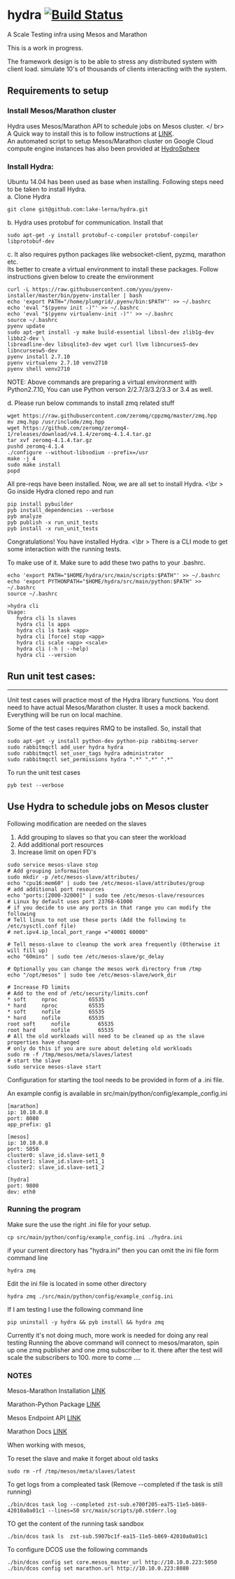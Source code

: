 # hydra [![Build Status](https://travis-ci.org/lake-lerna/hydra.svg?branch=master)](https://travis-ci.org/lake-lerna/hydra)
A Scale Testing infra using Mesos and Marathon

This is a work in progress.

The framework design is to be able to stress any distributed system with client load.
simulate 10's of thousands of clients interacting with the system.

## Requirements to setup

### Install Mesos/Marathon cluster
Hydra uses Mesos/Marathon API to schedule jobs on Mesos cluster. </ br>
A Quick way to install this is to follow instructions at
[LINK](https://open.mesosphere.com/getting-started/install/). </br >
An automated script to setup Mesos/Marathon cluster on Google Cloud 
compute engine instances has also been provided at 
[HydroSphere](https://github.com/lake-lerna/HydroSphere)

### Install Hydra:
Ubuntu 14.04 has been used as base when installing. 
Following steps need to be taken to install Hydra. </br >
a. Clone Hydra
```
git clone git@github.com:lake-lerna/hydra.git
```
b. Hydra uses protobuf for communication. Install that
```
sudo apt-get -y install protobuf-c-compiler protobuf-compiler libprotobuf-dev
```
c. It also requires python packages like websocket-client, pyzmq, 
marathon etc. </br >
Its better to create a virtual environment to install these packages. 
Follow instructions given below to create the environment
```
curl -L https://raw.githubusercontent.com/yyuu/pyenv-installer/master/bin/pyenv-installer | bash
echo 'export PATH="/home/plumgrid/.pyenv/bin:$PATH"' >> ~/.bashrc
echo 'eval "$(pyenv init -)"' >> ~/.bashrc
echo 'eval "$(pyenv virtualenv-init -)"' >> ~/.bashrc
source ~/.bashrc 
pyenv update
sudo apt-get install -y make build-essential libssl-dev zlib1g-dev libbz2-dev \
libreadline-dev libsqlite3-dev wget curl llvm libncurses5-dev libncursesw5-dev
pyenv install 2.7.10
pyenv virtualenv 2.7.10 venv2710 
pyenv shell venv2710
```

NOTE: Above commands are preparing a virtual environment with Python2.7.10,
You can use Python verson 2/2.7/3/3.2/3.3 or 3.4 as well.

d. Please run below commands to install zmq related stuff
```
wget https://raw.githubusercontent.com/zeromq/cppzmq/master/zmq.hpp
mv zmq.hpp /usr/include/zmq.hpp
wget https://github.com/zeromq/zeromq4-1/releases/download/v4.1.4/zeromq-4.1.4.tar.gz
tar xvf zeromq-4.1.4.tar.gz
pushd zeromq-4.1.4
./configure --without-libsodium --prefix=/usr
make -j 4
sudo make install
popd
```

All pre-reqs have been installed. Now, we are all set to install Hydra. <\br > 
Go inside Hydra cloned repo and run

```
pip install pybuilder
pyb install_dependencies --verbose
pyb analyze
pyb publish -x run_unit_tests
pyb install -x run_unit_tests
```

Congratulations! You have installed Hydra. <\br >
There is a CLI mode to get some interaction with the running tests.

To make use of it. Make sure to add these two paths to your .bashrc.

```
echo 'export PATH="$HOME/hydra/src/main/scripts:$PATH"' >> ~/.bashrc
echo 'export PYTHONPATH="$HOME/hydra/src/main/python:$PATH" >> ~/.bashrc
source ~/.bashrc
```
```
>hydra cli
Usage:
   hydra cli ls slaves
   hydra cli ls apps
   hydra cli ls task <app>
   hydra cli [force] stop <app>
   hydra cli scale <app> <scale>
   hydra cli (-h | --help)
   hydra cli --version
```

## Run unit test cases:
------------------------
Unit test cases will practice most of the Hydra library functions. 
You dont need to have actual Mesos/Marathon cluster. It uses a 
mock backend. Everything will be run on local machine. 

Some of the test cases requires RMQ to be installed. So, install that
```
sudo apt-get -y install python-dev python-pip rabbitmq-server
sudo rabbitmqctl add_user hydra hydra
sudo rabbitmqctl set_user_tags hydra administrator
sudo rabbitmqctl set_permissions hydra ".*" ".*" ".*"
```

To run the unit test cases

```
pyb test --verbose
```

## Use Hydra to schedule jobs on Mesos cluster
Following modification are needed on the slaves
1. Add grouping to slaves so that you can steer the workload
2. Add additional port resources
3. Increase limit on open FD's

```
sudo service mesos-slave stop
# Add grouping informaiton
sudo mkdir -p /etc/mesos-slave/attributes/
echo "cpu16:mem60" | sudo tee /etc/mesos-slave/attributes/group
# add additional port resources
echo "ports:[2000-32000]" | sudo tee /etc/mesos-slave/resources
# Linux by default uses port 23768-61000
# if you decide to use any ports in that range you can modify the following
# Tell linux to not use these ports (Add the following to /etc/sysctl.conf file)
# net.ipv4.ip_local_port_range ="40001 60000"

# Tell mesos-slave to cleanup the work area frequently (Otherwise it will fill up)
echo "60mins" | sudo tee /etc/mesos-slave/gc_delay

# Optionally you can change the mesos work directory from /tmp
echo "/opt/mesos" | sudo tee /etc/mesos-slave/work_dir

# Increase FD limits
# Add to the end of /etc/security/limits.conf
* soft     nproc          65535
* hard     nproc          65535
* soft     nofile         65535
* hard     nofile         65535
root soft     nofile         65535
root hard     nofile         65535
# All the old workloads will need to be cleaned up as the slave properties have changed
# only do this if you are sure about deleting old workloads
sudo rm -f /tmp/mesos/meta/slaves/latest
# start the slave
sudo service mesos-slave start
```


Configuration for starting the tool needs to be provided in form of a .ini file.

An example config is available in src/main/python/config/example_config.ini
```
[marathon]
ip: 10.10.0.8
port: 8080
app_prefix: g1

[mesos]
ip: 10.10.0.8
port: 5050
cluster0: slave_id.slave-set1_0
cluster1: slave_id.slave-set1_1
cluster2: slave_id.slave-set1_2

[hydra]
port: 9800
dev: eth0
```

### Running the program
Make sure the use the right .ini file for your setup.

`cp src/main/python/config/example_config.ini ./hydra.ini`

if your current directory has "hydra.ini" then you can omit the ini file form command line

`hydra zmq`

Edit the ini file is located in some other directory

`hydra zmq ./src/main/python/config/example_config.ini`

If I am testing I use the following command line

`pip uninstall -y hydra && pyb install && hydra zmq`

Currently it's not doing much, more work is needed for doing any real testing
Running the above command will connect to mesos/maraton, spin up one zmq publisher
and one zmq subscriber to it.
there after the test will scale the subscribers to 100.
more to come ....



### NOTES
Mesos-Marathon Installation [LINK](https://open.mesosphere.com/getting-started/install/)

Marathon-Python Package [LINK](http://thefactory.github.io/marathon-python/marathon.html#marathon.models.deployment.MarathonDeployment)

Mesos Endpoint API [LINK](http://mesos.apache.org/documentation/latest/endpoints/)

Marathon Docs [LINK](https://mesosphere.github.io/marathon/docs/)

When working with mesos,

To reset the slave and make it forget about old tasks

`sudo rm -rf /tmp/mesos/meta/slaves/latest`

To get logs from a compleated task (Remove --completed if the task is still running)

`./bin/dcos task log --completed zst-sub.e700f205-ea75-11e5-b869-42010a0a01c1 --lines=50 src/main/scripts/p0.stderr.log`

TO get the content of the running task sandbox

`./bin/dcos task ls  zst-sub.5907bc1f-ea15-11e5-b869-42010a0a01c1`


To configure DCOS use the following commands

`./bin/dcos config set core.mesos_master_url http://10.10.0.223:5050`
`./bin/dcos config set marathon.url http://10.10.0.223:8080`
